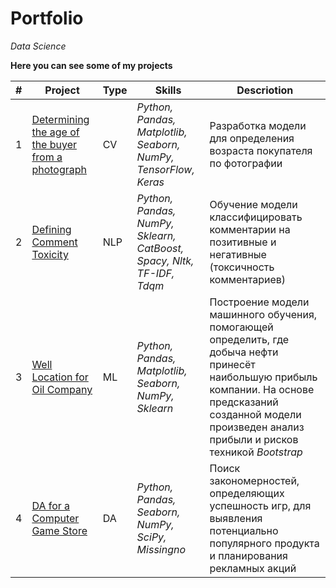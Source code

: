 # Portfolio
*Data Science*

**Here you can see some of my projects**

| #  | Project | Type | Skills | Descriotion |
| -- | ----------------------------- | ------------- | ------------- | ------------- |
| 1  | [Determining the age of the buyer from a photograph](https://github.com/allenbext/Portfolio/tree/main/Determining%20the%20age%20of%20the%20buyer%20from%20a%20photograph) | CV | *Python, Pandas, Matplotlib, Seaborn, NumPy, TensorFlow, Keras*  | Разработка модели для определения возраста покупателя по фотографии |
| 2  | [Defining Comment Toxicity](https://github.com/allenbext/Portfolio/tree/main/Defining%20Comment%20Toxicity) | NLP | *Python, Pandas, NumPy, Sklearn, CatBoost, Spacy, Nltk, TF-IDF, Tdqm* | Обучение модели классифицировать комментарии на позитивные и негативные (токсичность комментариев) |
| 3  | [Well Location for Oil Company](https://github.com/allenbext/Portfolio/tree/main/Well%20Location%20for%20Oil%20Company) | ML | *Python, Pandas, Matplotlib, Seaborn, NumPy, Sklearn* | Построение модели машинного обучения, помогающей определить, где добыча нефти принесёт наибольшую прибыль компании. На основе предсказаний созданной модели произведен анализ прибыли и рисков техникой *Bootstrap*|
| 4  | [DA for a Computer Game Store](https://github.com/allenbext/Portfolio/tree/main/DA%20for%20a%20Computer%20Game%20Store) | DA | *Python, Pandas, Seaborn, NumPy, SciPy, Missingno*  | Поиск закономерностей, определяющих успешность игр, для выявления потенциально популярного продукта и планирования рекламных акций|
